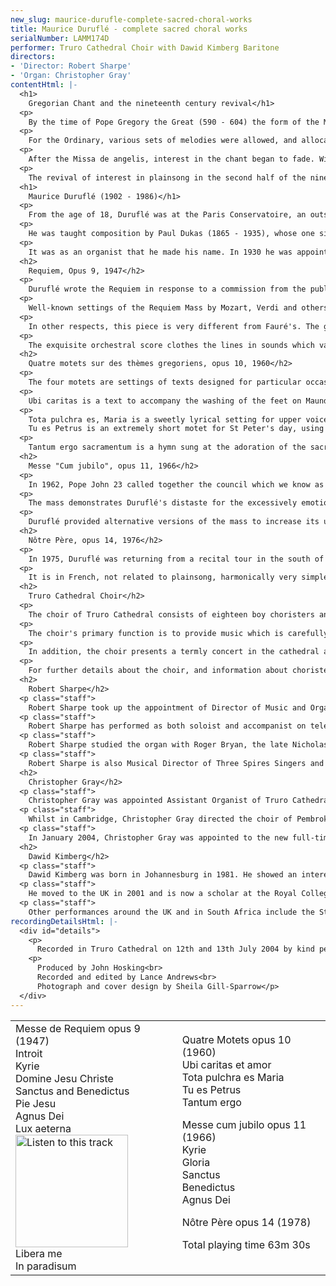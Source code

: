 ```yaml
---
new_slug: maurice-durufle-complete-sacred-choral-works
title: Maurice Duruflé - complete sacred choral works
serialNumber: LAMM174D
performer: Truro Cathedral Choir with Dawid Kimberg Baritone
directors:
- 'Director: Robert Sharpe'
- 'Organ: Christopher Gray'
contentHtml: |-
  <h1>
    Gregorian Chant and the nineteenth century revival</h1>
  <p>
    By the time of Pope Gregory the Great (590 - 604) the form of the Mass was more or less settled. The sung parts consisted of the Ordinary, which remained constant every day, and the Proper, texts appropriate to the events or to the Saints to be commemorated at the services for each day of the year. It was Gregory's wish to regularise the music sung at the Mass and at other ceremonies throughout the Western church, associating a set melody, to be sung in unison and unaccompanied, for each Proper text.</p>
  <p>
    For the Ordinary, various sets of melodies were allowed, and allocated to various times of the year, and these melodies continued to be written throughout the medieval period. Thus we have the services named, for instance, Orbis factor (10th century), Cum jubilo (12th century, for feast days of the Blessed Virgin Mary), and, as a very late example, De angelis (about 1500).</p>
  <p>
    After the Missa de angelis, interest in the chant began to fade. With the rise of polyphonic music, singers and congregations became more accustomed to music with a regular beat, and the various scales - modes - in which plainchant was written gradually gave way to just two, major and minor. Plainchant was still sung, but the repertoire shrank to just a few well-known melodies, and these were often heard in a bowdlerised form, greatly simplified and with ironed-out rhythms.</p>
  <p>
    The revival of interest in plainsong in the second half of the nineteenth century will always be attributed to the researches of Dom Joseph Pothier and the Benedictine monks of the Abbey of Solesmes. Plainsong study quickly became a French speciality, at centres such as the choir school at Rouen where Duruflé received his early education. French organists realised that the flexible rhythms and memorable outlines of the chant were a perfect basis for organ compositions and improvisations. One of the first great exponents of this art was Charles Tournemire (1870 - 1939), the organist of Sainte Clotilde in Paris.</p>
  <h1>
    Maurice Duruflé (1902 - 1986)</h1>
  <p>
    From the age of 18, Duruflé was at the Paris Conservatoire, an outstandingly gifted and promising student. He won the first prizes in harmony, fugue, composition and organ playing. During this time he deputised for Tournemire at Ste Clotilde and over the years spent many hours in transcribing Tournemire's recorded plainsong improvisations. He also deputised for Louis Vierne (1870 - 1937) at Nôtre Dame, learning from him a very different style of organ composition, vivid in melody, harmony and rhythm and especially in its masterly use of structure.</p>
  <p>
    He was taught composition by Paul Dukas (1865 - 1935), whose one single well-known piece, the symphonic poem L'apprenti sorcier shows an incredible mastery of the colours of the orchestra. Dukas was a slow and painstaking composer, remarkably lacking in self-confidence, who destroyed almost all his music. Like his teacher, Duruflé was also a slow composer, constantly revising his work. He likewise produced only one great orchestral work, the brilliant, exotic Trois dances (opus 6, 1932).</p>
  <p>
    It was as an organist that he made his name. In 1930 he was appointed organist of St-Etienne-du-Mont, the great renaissance church in the Latin Quarter of Paris, from 1953 sharing the post with his wife Marie-Madeleine Chevalier-Duruflé. He was in great demand as a recitalist around the world, especially in the USA, and as a teacher; perhaps the greatest ever teacher of improvisation.</p>
  <h2>
    Requiem, Opus 9, 1947</h2>
  <p>
    Duruflé wrote the Requiem in response to a commission from the publishers Durand &amp; Cie for a choral and orchestral work. This was an act of faith on their part, since he had never so far written any vocal music. He had been working on some organ fantasias based on Gregorian themes, including some on the music of the Missa pro defunctis, and decided to convert them into a choral setting.</p>
  <p>
    Well-known settings of the Requiem Mass by Mozart, Verdi and others usually have at their heart the sequence Dies Irae but, following the cue of Gabriel Fauré, Duruflé clearly did not think that a long medieval poem about eternal damnation was suitable for a 20th century funeral service. Nevertheless, these pieces are genuine liturgical music, unlike many modern works under the name of Requiem.</p>
  <p>
    In other respects, this piece is very different from Fauré's. The great majority of the sung lines in the Duruflé are original plainsong melodies, the one exception being at Dies Illa in the dark eighth movement, when "an original musical fabric inspired by the text takes over completely". The springing rhythms of the melodies are carefully preserved: in the composer's own words, "In general, I have attempted to penetrate to the essence of Gregorian style and have attempted to reconcile, as far as possible, the very flexible Gregorian rhythms as established by the Benedictines of Solesmes with the exigencies of modern notation".</p>
  <p>
    The exquisite orchestral score clothes the lines in sounds which vary from ethereal to earthy, from ecstatic to powerfully ominous. He makes particularly striking use of the woodwind choirs, including the plangent tones of the bass clarinet and two cors anglais. The alternative organ score which Duruflé provided uses to the full the varied colours of the French romantic organ, and the outstanding 1888 Willis organ at Truro Cathedral is very French in style. Much later, in the 1960s, Duruflé wrote a third (and a fourth) accompaniment, for organ and strings, with optional trumpets and timpani, but always considered these inferior to the original scores.</p>
  <h2>
    Quatre motets sur des thèmes gregoriens, opus 10, 1960</h2>
  <p>
    The four motets are settings of texts designed for particular occasions in the church year.</p>
  <p>
    Ubi caritas is a text to accompany the washing of the feet on Maundy Thursday, commemorating Christ's action in washing his disciples' feet on the night he was betrayed. The plainsong melody is set in the alto part, with a simple syllabic accompaniment from the other voices.</p>
  <p>
    Tota pulchra es, Maria is a sweetly lyrical setting for upper voices of a text in honour of Christ's mother, particularly associated with the feast of the Assumption.<br>
    Tu es Petrus is an extremely short motet for St Peter's day, using the theme in a very tight polyphonic structure, the whole effect being rocklike and boisterous. This is an important text for the Catholic Church, establishing the supremacy of Peter, and hence of the Roman church, at the centre of Christendom.</p>
  <p>
    Tantum ergo sacramentum is a hymn sung at the adoration of the sacrament at Benediction, particularly on the feast of Corpus Christi. Unusually, the simple plainsong theme in the treble part is followed canonically by a decorated version of the theme in the tenor.</p>
  <h2>
    Messe "Cum jubilo", opus 11, 1966</h2>
  <p>
    In 1962, Pope John 23 called together the council which we know as Vatican II. Many of the changes made by the council were welcome and necessary, but they effectively brought to an end (at least for a time) the traditional ceremonial worship with choral music, Latin and plainsong. The mass setting "Cum jubilo" therefore cannot have been intended for public worship. It was composed at the request of the director of the Gregorian Institute of Paris, Auguste Le Guennant, and scored for solo voice with organ.</p>
  <p>
    The mass demonstrates Duruflé's distaste for the excessively emotional music which he felt had beset the church in the past hundred years. It uses the plainsong themes with great delicacy and clothes them with an organ part of amazing variety - contrast the outburst of joy at the beginning of the Gloria with the ethereal questing in the Benedictus.</p>
  <p>
    Duruflé provided alternative versions of the mass to increase its usefulness, with a unison choir of men's voices, accompanied by either organ and strings or by a small orchestra.</p>
  <h2>
    Nôtre Père, opus 14, 1976</h2>
  <p>
    In 1975, Duruflé was returning from a recital tour in the south of France with his wife when they had a horrific motor accident, from which he was never to recover. His playing career was at an end, though Marie-Madeleine was able to continue to teach and to play until her death in 1999. His only composition after the accident was the little setting of the Lord's Prayer with which this recording ends.</p>
  <p>
    It is in French, not related to plainsong, harmonically very simple, entirely syllabic; it fulfils exactly the requirements of the new liturgy. And yet it has a sweetness and honesty of expression that is very difficult to find in popular church music. Typically, he wrote it (or rather, dictated it) in two separate forms, one for four part choir and the one for solo voice with organ performed here by the trebles of the Cathedral choir.</p>
  <h2>
    Truro Cathedral Choir</h2>
  <p>
    The choir of Truro Cathedral consists of eighteen boy choristers and twelve gentlemen. At the present time, there are eight lay vicars and four choral scholars; the lay vicars reside locally and have employment in or around Truro in addition to their duties at the cathedral, and the choral scholars spend a year in Truro either before or after higher education. The choristers are all educated at Polwhele House School, to which they receive generous scholarships from the cathedral.</p>
  <p>
    The choir's primary function is to provide music which is carefully integrated with the magnificent ceremonial and liturgical excellence which characterises the cathedral's worship. Each week there are six choral services, usually with the full choir, comprising Sung Mass and Evensong each Sunday and either Evensong or Solemn Mass on four weekdays. The music for these services is chosen to complement the liturgical themes of each season or festival.</p>
  <p>
    In addition, the choir presents a termly concert in the cathedral and regularly sings in other venues around the Duchy of Cornwall, carrying the mission of the cathedral out into the diocese. The choristers take part in a flourishing outreach project each term, going out to local schools with their music before hosting the school choirs for a concert of their own in the cathedral. The choir records and broadcasts regularly and undertakes a major international tour every two years or so. During 2004, they toured Austria, Switzerland, Lichtenstein and Germany and plans for 2005 include a major tour to South Africa.</p>
  <p>
    For further details about the choir, and information about choristerships and choral scholarships, visit their <a href="https://web.archive.org/web/20120720022614/http://www.trurocathedral.org.uk/"> website</a>.</p>
  <h2>
    Robert Sharpe</h2>
  <p class="staff">
    Robert Sharpe took up the appointment of Director of Music and Organist of Truro Cathedral in September 2002, having previously held the post of Assistant Organist at Lichfield Cathedral. Prior to this, he held organ scholarships at St Albans Abbey, working with Barry Rose, and at Exeter College, Oxford, where he was responsible for training the men and boys choir.</p>
  <p class="staff">
    Robert Sharpe has performed as both soloist and accompanist on television and radio, and in many parts of Europe and the USA, working with Andrew Lumsden and the choir of Lichfield Cathedral and with Paul Spicer and the Birmingham Bach Choir. He has released various organ recordings in recent years which have been well-received by the critics.</p>
  <p class="staff">
    Robert Sharpe studied the organ with Roger Bryan, the late Nicholas Danby and with David Sanger and performs frequently in concert. With the choir of Truro Cathedral, he directed a recording of Christmas music, <a href="king.htm">When He is King</a> and another of music for Lent, <a href="bread.htm">Living Bread</a>.</p>
  <p class="staff">
    Robert Sharpe is also Musical Director of Three Spires Singers and Orchestra with whom he recently released a live recording of a new major choral work by British composer Paul Spicer, Easter Oratorio.</p>
  <h2>
    Christopher Gray</h2>
  <p class="staff">
    Christopher Gray was appointed Assistant Organist of Truro Cathedral in September 2000, having previously held organ scholarships at Pembroke College, Cambridge and at Guildford Cathedral. Born in Bangor, Northern Ireland, he was a boy chorister with the Gryphon Consort and subsequently Assistant Organist at St George's Church, Belfast. During this period, he accompanied the choir on three recordings.</p>
  <p class="staff">
    Whilst in Cambridge, Christopher Gray directed the choir of Pembroke College and undertook concerts and tours both in this country and in Switzerland, Finland, Estonia, Northern Ireland and Japan. He studied the organ with David Sanger and Nicolas Kynaston and subsequently with Margaret Phillips at the Royal College of Music where he was a prizewinner. At Truro, he has appeared many times with the cathedral choir on radio and television.</p>
  <p class="staff">
    In January 2004, Christopher Gray was appointed to the new full-time post of Assistant Director of Music at Truro Cathedral. He is also conductor of the Cornwall County Junior Choir and of St Mary's Singers, the cathedral's voluntary choir.</p>
  <h2>
    Dawid Kimberg</h2>
  <p class="staff">
    Dawid Kimberg was born in Johannesburg in 1981. He showed an interest in music from a young age and subsequently attended the Drakensberg Boys' Choir School. He excelled as a young soloist and toured extensively with the choir to five continents. At the age of 18 he appeared with the Johannesburg Festival Orchestra for performances of the Messiah by Handel and Nelson Mass by Haydn.</p>
  <p class="staff">
    He moved to the UK in 2001 and is now a scholar at the Royal College of Music where he studies with Ryland Davies. Last year he performed in Bach's Weinachts Oratorium at St John's Smith Square under the direction of Peter Schreier. He also performed the Missa Solemnis by Beethoven in Wells Cathedral with the London Mozart Players.</p>
  <p class="staff">
    Other performances around the UK and in South Africa include the St John Passion, St. Matthew Passion, Magnificat in D and the Mass in B minor by Bach, Messiah, Mozart's Requiem, Carmina Burana by Carl Orff and Puccini's Messe di Gloria. He has recently performed in the opera Parthenogenesis by James MacMillan in Canterbury Cathedral under the direction of Nicholas Cleobury, in the presence of the composer and the Archbishop of Canterbury. Dawid recently gave his first performance of Die Schöne Müllerin in the Mitchell Hall in Aberdeen. Future appearances include Porgy in George Gershwin's Porgy and Bess and the Cantor in Ernest Bloch's Sacred Service.</p>
recordingDetailsHtml: |-
  <div id="details">
    <p>
      Recorded in Truro Cathedral on 12th and 13th July 2004 by kind permission of the Chapter</p>
    <p>
      Produced by John Hosking<br>
      Recorded and edited by Lance Andrews<br>
      Photograph and cover design by Sheila Gill-Sparrow</p>
  </div>
---
```


<table class="tracktable">
  <tbody>
    <tr>
      <td class="column1">
        <span class="composer">Messe de Requiem opus 9 (1947)</span><br>
        Introit<br>
        Kyrie<br>
        Domine Jesu Christe<br>
        Sanctus and Benedictus<br>
        Pie Jesu<br>
        Agnus Dei<br>
        Lux aeterna<a href="cliplinks/mdur%20.ram"><img alt="Listen to this track" src="/web/20120720022614im_/http://www.lammas.co.uk/images/listen.gif" width="180"></a><br>
        Libera me<br>
        In paradisum</td>
      <td class="column2">
        <span class="composer">Quatre Motets opus 10 (1960)</span><br>
        Ubi caritas et amor<br>
        Tota pulchra es Maria<br>
        Tu es Petrus<br>
        Tantum ergo
        <p>
          <span class="composer">Messe cum jubilo opus 11 (1966)</span><br>
          Kyrie<br>
          Gloria<br>
          Sanctus<br>
          Benedictus<br>
          Agnus Dei</p>
        <p>						<span class="composer">Nôtre Père opus 14 (1978)</span></p>
        <p>
          <span id="playingtime">Total playing time 63m 30s</span></p>
      </td>
    </tr>
  </tbody>
</table>
